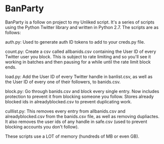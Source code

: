 # BanParty
BanParty is a follow on project to my Unliked script. It's a series of scripts using the Python Twitter library and written in Python 2.7. The scripts are as follows:

auth.py: Used to generate auth ID tokens to add to your creds.py file.

count.py: Create a csv called allbanids.csv containing the User ID of every Twitter user you block. This is subject to rate limiting and so you'll see it working in batches and then pausing for a while until the rate limit block ends.

load.py: Add the User ID of every Twitter handle in banlist.csv, as well as the User ID of every one of their followers, to banids.csv.

block.py: Go through banids.csv and block every single entry. Now includes protection to prevent it from blocking someone you follow. Stores already blocked ids in alreadyblocked.csv to prevent duplicating work.

culllist.py: This removes every entry from allbanids.csv and alreadyblocked.csv from the banids.csv file, as well as removing dupliactes. It also removes the user ids of any handle in safe.csv (used to prevent blocking accounts you don't follow).

These scripts use a LOT of memory (hundreds of MB or even GB). 
